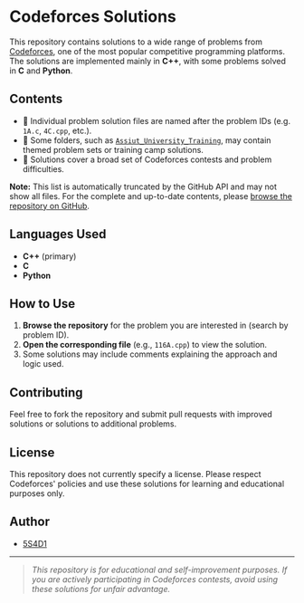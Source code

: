 # Codeforces Solutions

This repository contains solutions to a wide range of problems from [Codeforces](https://codeforces.com), one of the most popular competitive programming platforms. The solutions are implemented mainly in **C++**, with some problems solved in **C** and **Python**.

## Contents

- 📁 Individual problem solution files are named after the problem IDs (e.g. `1A.c`, `4C.cpp`, etc.).
- 📁 Some folders, such as [`Assiut_University_Training`](https://github.com/5S4D1/Codeforces/tree/main/Assiut_University_Training), may contain themed problem sets or training camp solutions.
- 📝 Solutions cover a broad set of Codeforces contests and problem difficulties.

**Note:** This list is automatically truncated by the GitHub API and may not show all files. For the complete and up-to-date contents, please [browse the repository on GitHub](https://github.com/5S4D1/Codeforces/tree/main).

## Languages Used

- **C++** (primary)
- **C**
- **Python**

## How to Use

1. **Browse the repository** for the problem you are interested in (search by problem ID).
2. **Open the corresponding file** (e.g., `116A.cpp`) to view the solution.
3. Some solutions may include comments explaining the approach and logic used.

## Contributing

Feel free to fork the repository and submit pull requests with improved solutions or solutions to additional problems.

## License

This repository does not currently specify a license. Please respect Codeforces' policies and use these solutions for learning and educational purposes only.

## Author

- [5S4D1](https://github.com/5S4D1)

---

> _This repository is for educational and self-improvement purposes. If you are actively participating in Codeforces contests, avoid using these solutions for unfair advantage._
